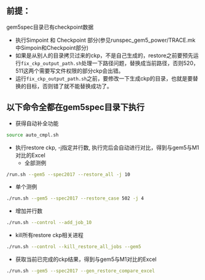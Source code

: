 ## 前提：

gem5spec目录已有checkpoint数据

- 执行Simpoint 和 Checkpoint 部分(参见runspec_gem5_power/TRACE.mk中Simpoin和Checkpoint部分)
- 如果是从别人的目录拷贝过来的ckp，不是自己生成的，restore之前要预先运行`fix_ckp_output_path.sh`处理一下路径问题，替换成当前路径，否则520，511这两个需要写文件权限的部分ckp会出错。
- 运行`fix_ckp_output_path.sh`之前，要修改一下生成ckp的目录，也就是要替换的目标，否则错了就不能替换成功了。

## 以下命令全都在gem5spec目录下执行

- 获得自动补全功能

```bash
source auto_cmpl.sh
```


- 执行restore ckp, -j指定并行数, 执行完后会自动进行对比，得到与gem5与M1对比的Excel
  - 全部测例
```bash
/run.sh --gem5 --spec2017 --restore_all -j 10
```
  - 单个测例
```bash
./run.sh --gem5 --spec2017 --restore_case 502 -j 4
```


- 增加并行数

```bash
./run.sh --control --add_job_10
```



- kill所有restore ckp相关进程

```bash
./run.sh --control --kill_restore_all_jobs --gem5
```



- 获取当前已完成的ckp结果，得到与gem5与M1对比的Excel

```bash
./run.sh --gem5 --spec2017 --gen_restore_compare_excel
```

